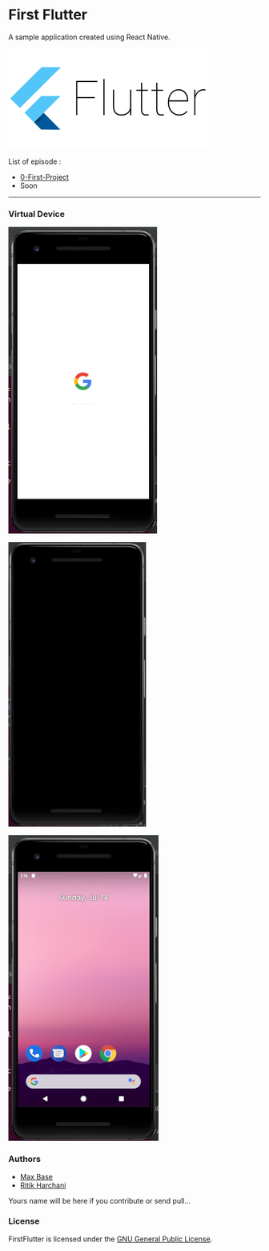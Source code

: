 # First Flutter

A sample application created using React Native.

![Flutter Logo](logo.png)

List of episode :

- [0-First-Project](0-First-Project)
- Soon

-----------

### Virtual Device

![Flutter Android Virtual Device](screenshot1.png)

![Flutter Android Virtual Device](screenshot2.png)

![Flutter Android Virtual Device](screenshot3.png)


### Authors

- [Max Base](https://github.com/BaseMax/)
- [Ritik Harchani](https://github.com/harchani-ritik)

Yours name will be here if you contribute or send pull...

### License

FirstFlutter is licensed under the [GNU General Public License](LICENSE).
